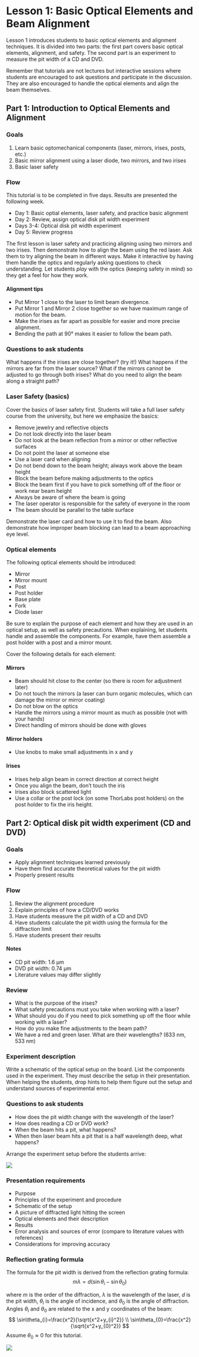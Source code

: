# Lesson 1: Basic Optical Elements and Beam Alignment

Lesson 1 introduces students to basic optical elements and alignment techniques.
It is divided into two parts: the first part covers basic optical elements, alignment, and safety.
The second part is an experiment to measure the pit width of a CD and DVD.

Remember that tutorials are not lectures but interactive sessions
where students are encouraged to ask questions and participate in the discussion.
They are also encouraged to handle the optical elements and align the beam themselves.


## Part 1: Introduction to Optical Elements and Alignment

### Goals

1. Learn basic optomechanical components (laser, mirrors, irises, posts, etc.)
2. Basic mirror alignment using a laser diode, two mirrors, and two irises
3. Basic laser safety


### Flow
This tutorial is to be completed in five days. Results are presented the following week.

- Day 1: Basic optial elements, laser safety, and practice basic alignment
- Day 2: Review, assign optical disk pit width experiment
- Days 3-4: Optical disk pit width experiment
- Day 5: Review progress

The first lesson is laser safety and practicing aligning using two mirrors and two irises.
Then demonstrate how to align the beam using the red laser.
Ask them to try aligning the beam in different ways.
Make it interactive by having them handle the optics and regularly asking questions to check understanding.
Let students *play* with the optics (keeping safety in mind) so they get a feel for how they work.

#### Alignment tips
- Put Mirror 1 close to the laser to limit beam divergence.
- Put Mirror 1 and Mirror 2 close together so we have maximum range of motion for the beam.
- Make the irises as far apart as possible for easier and more precise alignment.
- Bending the path at 90° makes it easier to follow the beam path.

### Questions to ask students
What happens if the irises are close together? (try it!)
What happens if the mirrors are far from the laser source?
What if the mirrors cannot be adjusted to go through both irises?
What do you need to align the beam along a straight path?


### Laser Safety (basics)

Cover the basics of laser safety first.
Students will take a full laser safety course from the university, but here we emphasize the basics:

- Remove jewelry and reflective objects
- Do not look directly into the laser beam
- Do not look at the beam reflection from a mirror or other reflective surfaces
- Do not point the laser at someone else
- Use a laser card when aligning
- Do not bend down to the beam height; always work above the beam height
- Block the beam before making adjustments to the optics
- Block the beam first if you have to pick something off of the floor or work near beam height
- Always be aware of where the beam is going
- The laser operator is responsible for the safety of everyone in the room
- The beam should be parallel to the table surface

Demonstrate the laser card and how to use it to find the beam.
Also demonstrate how improper beam blocking can lead to a beam approaching eye level.


### Optical elements

The following optical elements should be introduced:
- Mirror
- Mirror mount
- Post
- Post holder
- Base plate
- Fork
- Diode laser

Be sure to explain the purpose of each element and how they are used in an optical setup, as well as safety precautions.
When explaining, let students handle and assemble the components.
For example, have them assemble a post holder with a post and a mirror mount.

Cover the following details for each element:

#### Mirrors
- Beam should hit close to the center (so there is room for adjustment later)
- Do not touch the mirrors (a laser can burn organic molecules, which can damage the mirror or mirror coating)
- Do not blow on the optics
- Handle the mirrors using a mirror mount as much as possible (not with your hands)
- Direct handling of mirrors should be done with gloves

#### Mirror holders
- Use knobs to make small adjustments in x and y

#### Irises
- Irises help align beam in correct direction at correct height
- Once you align the beam, don’t touch the iris
- Irises also block scattered light
- Use a collar or the post lock (on some ThorLabs post holders) on the post holder to fix the iris height.



## Part 2: Optical disk pit width experiment (CD and DVD)

### Goals
- Apply alignment techniques learned previously
- Have them find accurate theoretical values for the pit width
- Properly present results

### Flow
1. Review the alignment procedure
2. Explain principles of how a CD/DVD works
3. Have students measure the pit width of a CD and DVD
4. Have students calculate the pit width using the formula for the diffraction limit
5. Have students present their results

#### Notes
- CD pit width: 1.6 μm
- DVD pit width: 0.74 μm
- Literature values may differ slightly


### Review
- What is the purpose of the irises?
- What safety precautions must you take when working with a laser?
- What should you do if you need to pick something up off the floor while working with a laser?
- How do you make fine adjustments to the beam path?
- We have a red and green laser. What are their wavelengths? (633 nm, 533 nm)

### Experiment description

Write a schematic of the optical setup on the board.
List the components used in the experiment.
They must describe the setup in their presentation.
When helping the students, drop hints to help them figure out the setup and understand sources of experimental error.


### Questions to ask students

- How does the pit width change with the wavelength of the laser?
- How does reading a CD or DVD work?
- When the beam hits a pit, what happens?
- When then laser beam hits a pit that is a half wavelength deep, what happens?

Arrange the experiment setup before the students arrive:

![](images/lesson01_setup.jpg)

### Presentation requirements

- Purpose
- Principles of the experiment and procedure
- Schematic of the setup
- A picture of diffracted light hitting the screen
- Optical elements and their description
- Results
- Error analysis and sources of error (compare to literature values with references)
- Considerations for improving accuracy

### Reflection grating formula

The formula for the pit width is derived from the reflection grating formula:
$$m\lambda = d(\sin\theta_{i}-\sin\theta_{0})$$
    
where $m$ is the order of the diffraction, $\lambda$ is the wavelength of the laser, $d$ is the pit width, $\theta_{i}$ is the angle of incidence, and $\theta_{0}$ is the angle of diffraction.
Angles $\theta_i$ and $\theta_0$ are related to the x and y coordinates of the beam:
$$
\sin\theta_{i}=\frac{x^2}{\sqrt{x^2+y_{i}^2}} \\
\sin\theta_{0}=\frac{x^2}{\sqrt{x^2+y_{0}^2}}
$$
Assume $\theta_0 \approx 0$ for this tutorial.

![](images/lesson01_track_pitch.jpg)
